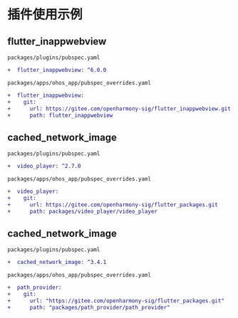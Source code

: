 # 插件使用示例

## flutter_inappwebview

`packages/plugins/pubspec.yaml`

```diff
+  flutter_inappwebview: ^6.0.0
```

`packages/apps/ohos_app/pubspec_overrides.yaml`

```diff
+  flutter_inappwebview:
+    git:
+      url: https://gitee.com/openharmony-sig/flutter_inappwebview.git
+      path: flutter_inappwebview
```

## cached_network_image

`packages/plugins/pubspec.yaml`

```diff
+  video_player: ^2.7.0
```

`packages/apps/ohos_app/pubspec_overrides.yaml`

```diff
+  video_player:
+    git:
+      url: https://gitee.com/openharmony-sig/flutter_packages.git
+      path: packages/video_player/video_player
```
## cached_network_image

`packages/plugins/pubspec.yaml`

```diff
+  cached_network_image: ^3.4.1
```

`packages/apps/ohos_app/pubspec_overrides.yaml`

```diff
+  path_provider:
+    git:
+      url: "https://gitee.com/openharmony-sig/flutter_packages.git"
+      path: "packages/path_provider/path_provider"
```
